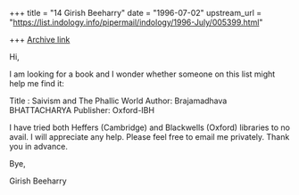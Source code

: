 +++
title = "14 Girish Beeharry"
date = "1996-07-02"
upstream_url = "https://list.indology.info/pipermail/indology/1996-July/005399.html"

+++
[Archive link](https://list.indology.info/pipermail/indology/1996-July/005399.html)

Hi,

I am looking for a book and I wonder whether someone on this list might help me
find it:

Title :    Saivism and The Phallic World
Author:    Brajamadhava BHATTACHARYA
Publisher: Oxford-IBH 

I have tried both Heffers (Cambridge) and Blackwells (Oxford) libraries to no 
avail. I will appreciate any help. Please feel free to email me privately. 
Thank you in advance.

Bye,

Girish Beeharry




